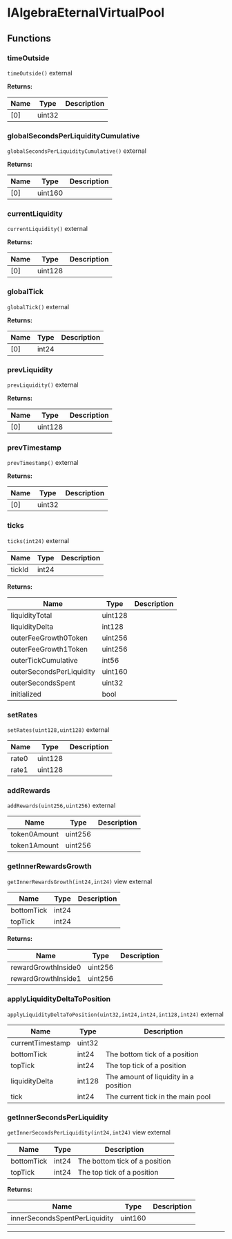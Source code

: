 

# IAlgebraEternalVirtualPool




## Functions
### timeOutside


`timeOutside()`  external






**Returns:**

| Name | Type | Description |
| ---- | ---- | ----------- |
| [0] | uint32 |  |

### globalSecondsPerLiquidityCumulative


`globalSecondsPerLiquidityCumulative()`  external






**Returns:**

| Name | Type | Description |
| ---- | ---- | ----------- |
| [0] | uint160 |  |

### currentLiquidity


`currentLiquidity()`  external






**Returns:**

| Name | Type | Description |
| ---- | ---- | ----------- |
| [0] | uint128 |  |

### globalTick


`globalTick()`  external






**Returns:**

| Name | Type | Description |
| ---- | ---- | ----------- |
| [0] | int24 |  |

### prevLiquidity


`prevLiquidity()`  external






**Returns:**

| Name | Type | Description |
| ---- | ---- | ----------- |
| [0] | uint128 |  |

### prevTimestamp


`prevTimestamp()`  external






**Returns:**

| Name | Type | Description |
| ---- | ---- | ----------- |
| [0] | uint32 |  |

### ticks


`ticks(int24)`  external





| Name | Type | Description |
| ---- | ---- | ----------- |
| tickId | int24 |  |

**Returns:**

| Name | Type | Description |
| ---- | ---- | ----------- |
| liquidityTotal | uint128 |  |
| liquidityDelta | int128 |  |
| outerFeeGrowth0Token | uint256 |  |
| outerFeeGrowth1Token | uint256 |  |
| outerTickCumulative | int56 |  |
| outerSecondsPerLiquidity | uint160 |  |
| outerSecondsSpent | uint32 |  |
| initialized | bool |  |

### setRates


`setRates(uint128,uint128)`  external





| Name | Type | Description |
| ---- | ---- | ----------- |
| rate0 | uint128 |  |
| rate1 | uint128 |  |


### addRewards


`addRewards(uint256,uint256)`  external





| Name | Type | Description |
| ---- | ---- | ----------- |
| token0Amount | uint256 |  |
| token1Amount | uint256 |  |


### getInnerRewardsGrowth


`getInnerRewardsGrowth(int24,int24)` view external





| Name | Type | Description |
| ---- | ---- | ----------- |
| bottomTick | int24 |  |
| topTick | int24 |  |

**Returns:**

| Name | Type | Description |
| ---- | ---- | ----------- |
| rewardGrowthInside0 | uint256 |  |
| rewardGrowthInside1 | uint256 |  |

### applyLiquidityDeltaToPosition


`applyLiquidityDeltaToPosition(uint32,int24,int24,int128,int24)`  external





| Name | Type | Description |
| ---- | ---- | ----------- |
| currentTimestamp | uint32 |  |
| bottomTick | int24 | The bottom tick of a position |
| topTick | int24 | The top tick of a position |
| liquidityDelta | int128 | The amount of liquidity in a position |
| tick | int24 | The current tick in the main pool |


### getInnerSecondsPerLiquidity


`getInnerSecondsPerLiquidity(int24,int24)` view external





| Name | Type | Description |
| ---- | ---- | ----------- |
| bottomTick | int24 | The bottom tick of a position |
| topTick | int24 | The top tick of a position |

**Returns:**

| Name | Type | Description |
| ---- | ---- | ----------- |
| innerSecondsSpentPerLiquidity | uint160 |  |



---


